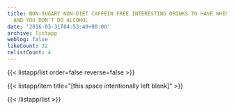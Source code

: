 ```yaml
---
title: NON-SUGARY NON-DIET CAFFEIN FREE INTERESTING DRINKS TO HAVE WHEN YOU'RE OUT
  AND YOU DON'T DO ALCOHOL
date: '2016-03-31T04:53:40+00:00'
archive: listapp
weblog: false
likeCount: 32
relistCount: 4
---
```



{{< listapp/list order=false reverse=false >}}

   {{< listapp/item title="[this space intentionally left blank]" >}}

{{< /listapp/list >}}
